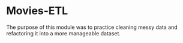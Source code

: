 # Movies-ETL

The purpose of this module was to practice cleaning messy data and refactoring it into a more manageable dataset. 

